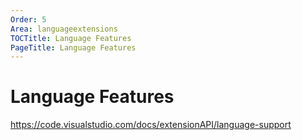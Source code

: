 ```yaml
---
Order: 5
Area: languageextensions
TOCTitle: Language Features
PageTitle: Language Features
---
```


# Language Features

https://code.visualstudio.com/docs/extensionAPI/language-support